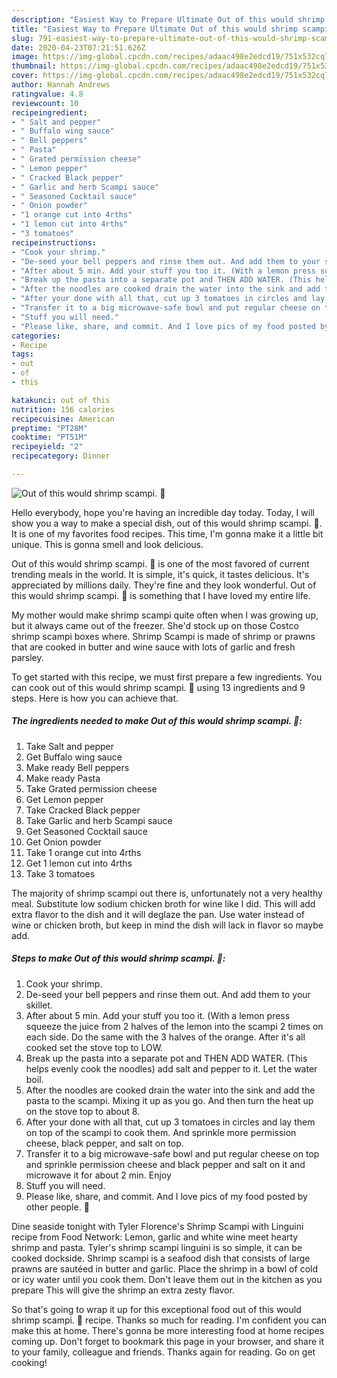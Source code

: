 ```yaml
---
description: "Easiest Way to Prepare Ultimate Out of this would shrimp scampi. 🙂"
title: "Easiest Way to Prepare Ultimate Out of this would shrimp scampi. 🙂"
slug: 791-easiest-way-to-prepare-ultimate-out-of-this-would-shrimp-scampi
date: 2020-04-23T07:21:51.626Z
image: https://img-global.cpcdn.com/recipes/adaac498e2edcd19/751x532cq70/out-of-this-would-shrimp-scampi-🙂-recipe-main-photo.jpg
thumbnail: https://img-global.cpcdn.com/recipes/adaac498e2edcd19/751x532cq70/out-of-this-would-shrimp-scampi-🙂-recipe-main-photo.jpg
cover: https://img-global.cpcdn.com/recipes/adaac498e2edcd19/751x532cq70/out-of-this-would-shrimp-scampi-🙂-recipe-main-photo.jpg
author: Hannah Andrews
ratingvalue: 4.8
reviewcount: 10
recipeingredient:
- " Salt and pepper"
- " Buffalo wing sauce"
- " Bell peppers"
- " Pasta"
- " Grated permission cheese"
- " Lemon pepper"
- " Cracked Black pepper"
- " Garlic and herb Scampi sauce"
- " Seasoned Cocktail sauce"
- " Onion powder"
- "1 orange cut into 4rths"
- "1 lemon cut into 4rths"
- "3 tomatoes"
recipeinstructions:
- "Cook your shrimp."
- "De-seed your bell peppers and rinse them out. And add them to your skillet."
- "After about 5 min. Add your stuff you too it. (With a lemon press squeeze the juice from 2 halves of the lemon into the scampi 2 times on each side. Do the same with the 3 halves of the orange. After it&#39;s all cooked set the stove top to LOW."
- "Break up the pasta into a separate pot and THEN ADD WATER. (This helps evenly cook the noodles) add salt and pepper to it. Let the water boil."
- "After the noodles are cooked drain the water into the sink and add the pasta to the scampi. Mixing it up as you go. And then turn the heat up on the stove top to about 8."
- "After your done with all that, cut up 3 tomatoes in circles and lay them on top of the scampi to cook them. And sprinkle more permission cheese, black pepper, and salt on top."
- "Transfer it to a big microwave-safe bowl and put regular cheese on top and sprinkle permission cheese and black pepper and salt on it and microwave it for about 2 min. Enjoy"
- "Stuff you will need."
- "Please like, share, and commit. And I love pics of my food posted by other people. 🙂"
categories:
- Recipe
tags:
- out
- of
- this

katakunci: out of this 
nutrition: 156 calories
recipecuisine: American
preptime: "PT28M"
cooktime: "PT51M"
recipeyield: "2"
recipecategory: Dinner

---
```



![Out of this would shrimp scampi. 🙂](https://img-global.cpcdn.com/recipes/adaac498e2edcd19/751x532cq70/out-of-this-would-shrimp-scampi-🙂-recipe-main-photo.jpg)

Hello everybody, hope you're having an incredible day today. Today, I will show you a way to make a special dish, out of this would shrimp scampi. 🙂. It is one of my favorites food recipes. This time, I'm gonna make it a little bit unique. This is gonna smell and look delicious.

Out of this would shrimp scampi. 🙂 is one of the most favored of current trending meals in the world. It is simple, it's quick, it tastes delicious. It's appreciated by millions daily. They're fine and they look wonderful. Out of this would shrimp scampi. 🙂 is something that I have loved my entire life.

My mother would make shrimp scampi quite often when I was growing up, but it always came out of the freezer. She&#39;d stock up on those Costco shrimp scampi boxes where. Shrimp Scampi is made of shrimp or prawns that are cooked in butter and wine sauce with lots of garlic and fresh parsley.


To get started with this recipe, we must first prepare a few ingredients. You can cook out of this would shrimp scampi. 🙂 using 13 ingredients and 9 steps. Here is how you can achieve that.

<!--inarticleads1-->

##### The ingredients needed to make Out of this would shrimp scampi. 🙂:

1. Take  Salt and pepper
1. Get  Buffalo wing sauce
1. Make ready  Bell peppers
1. Make ready  Pasta
1. Take  Grated permission cheese
1. Get  Lemon pepper
1. Take  Cracked Black pepper
1. Take  Garlic and herb Scampi sauce
1. Get  Seasoned Cocktail sauce
1. Get  Onion powder
1. Take 1 orange cut into 4rths
1. Get 1 lemon cut into 4rths
1. Take 3 tomatoes


The majority of shrimp scampi out there is, unfortunately not a very healthy meal. Substitute low sodium chicken broth for wine like I did. This will add extra flavor to the dish and it will deglaze the pan. Use water instead of wine or chicken broth, but keep in mind the dish will lack in flavor so maybe add. 

<!--inarticleads2-->

##### Steps to make Out of this would shrimp scampi. 🙂:

1. Cook your shrimp.
1. De-seed your bell peppers and rinse them out. And add them to your skillet.
1. After about 5 min. Add your stuff you too it. (With a lemon press squeeze the juice from 2 halves of the lemon into the scampi 2 times on each side. Do the same with the 3 halves of the orange. After it&#39;s all cooked set the stove top to LOW.
1. Break up the pasta into a separate pot and THEN ADD WATER. (This helps evenly cook the noodles) add salt and pepper to it. Let the water boil.
1. After the noodles are cooked drain the water into the sink and add the pasta to the scampi. Mixing it up as you go. And then turn the heat up on the stove top to about 8.
1. After your done with all that, cut up 3 tomatoes in circles and lay them on top of the scampi to cook them. And sprinkle more permission cheese, black pepper, and salt on top.
1. Transfer it to a big microwave-safe bowl and put regular cheese on top and sprinkle permission cheese and black pepper and salt on it and microwave it for about 2 min. Enjoy
1. Stuff you will need.
1. Please like, share, and commit. And I love pics of my food posted by other people. 🙂


Dine seaside tonight with Tyler Florence&#39;s Shrimp Scampi with Linguini recipe from Food Network: Lemon, garlic and white wine meet hearty shrimp and pasta. Tyler&#39;s shrimp scampi linguini is so simple, it can be cooked dockside. Shrimp scampi is a seafood dish that consists of large prawns are sautéed in butter and garlic. Place the shrimp in a bowl of cold or icy water until you cook them. Don&#39;t leave them out in the kitchen as you prepare This will give the shrimp an extra zesty flavor. 

So that's going to wrap it up for this exceptional food out of this would shrimp scampi. 🙂 recipe. Thanks so much for reading. I'm confident you can make this at home. There's gonna be more interesting food at home recipes coming up. Don't forget to bookmark this page in your browser, and share it to your family, colleague and friends. Thanks again for reading. Go on get cooking!
